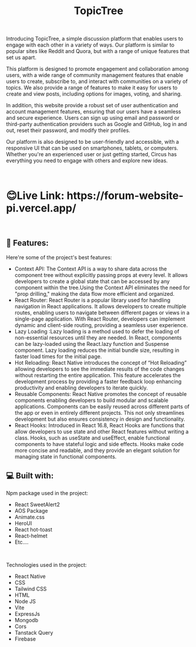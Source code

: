 <h1 align="center" id="title">TopicTree</h1>
<br/>
<p id="description"> Introducing TopicTree, a simple discussion platform that enables users to engage with each other in a variety of ways. Our platform is similar to popular sites like Reddit and Quora, but with a range of unique features that set us apart.

This platform is designed to promote engagement and collaboration among users, with a wide range of community management features that enable users to create, subscribe to, and interact with communities on a variety of topics. We also provide a range of features to make it easy for users to create and view posts, including options for images, voting, and sharing.

In addition, this website provide a robust set of user authentication and account management features, ensuring that our users have a seamless and secure experience. Users can sign up using email and password or third-party authentication providers such as Google and GitHub, log in and out, reset their password, and modify their profiles.

Our platform is also designed to be user-friendly and accessible, with a responsive UI that can be used on smartphones, tablets, or computers. Whether you're an experienced user or just getting started, Circus has everything you need to engage with others and explore new ideas.</p>

<br/>

<h1>😊Live Link: https://forum-website-pi.vercel.app/</h1>

<br/>

<h2>🧐 Features:</h2>

Here're some of the project's best features:

- Context API: The Context API is a way to share data across the component tree without explicitly passing props at every level. It allows developers to create a global state that can be accessed by any component within the tree.Using the Context API eliminates the need for "prop drilling," making the data flow more efficient and organized.
- React Router: React Router is a popular library used for handling navigation in React applications. It allows developers to create multiple routes, enabling users to navigate between different pages or views in a single-page application. With React Router, developers can implement dynamic and client-side routing, providing a seamless user experience.
- Lazy Loading :Lazy loading is a method used to defer the loading of non-essential resources until they are needed. In React, components can be lazy-loaded using the React.lazy function and Suspense component. Lazy loading reduces the initial bundle size, resulting in faster load times for the initial page.
- Hot Reloading: React Native introduces the concept of “Hot Reloading” allowing developers to see the immediate results of the code changes without restarting the entire application. This feature accelerates the development process by providing a faster feedback loop enhancing productivity and enabling developers to iterate quickly.
- Reusable Components: React Native promotes the concept of reusable components enabling developers to build modular and scalable applications. Components can be easily reused across different parts of the app or even in entirely different projects. This not only streamlines development but also ensures consistency in design and functionality.
- React Hooks: Introduced in React 16.8, React Hooks are functions that allow developers to use state and other React features without writing a class. Hooks, such as useState and useEffect, enable functional components to have stateful logic and side effects. Hooks make code more concise and readable, and they provide an elegant solution for managing state in functional components.

<h2>💻 Built with:</h2>

Npm package used in the project:

- React SweetAlert2
- AOS Package
- Animate.css
- HeroUI
- React hot-toast
- React-helmet
- Etc....

<br/>

Technologies used in the project:

- React Native
- CSS
- Tailwind CSS
- HTML
- Node JS
- Vite
- ExpressJs
- Mongodb
- Cors
- Tanstack Query
- Firebase
